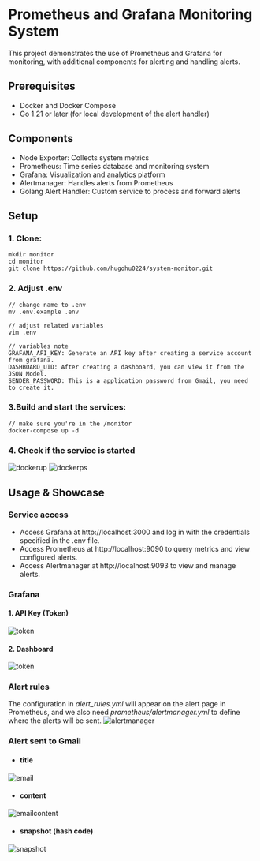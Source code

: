 # Prometheus and Grafana Monitoring System
This project demonstrates the use of Prometheus and Grafana for monitoring, with additional components for alerting and handling alerts.

## Prerequisites
* Docker and Docker Compose
* Go 1.21 or later (for local development of the alert handler)

## Components
* Node Exporter: Collects system metrics
* Prometheus: Time series database and monitoring system
* Grafana: Visualization and analytics platform
* Alertmanager: Handles alerts from Prometheus
* Golang Alert Handler: Custom service to process and forward alerts

## Setup

###  1. Clone:
```
mkdir monitor
cd monitor
git clone https://github.com/hugohu0224/system-monitor.git
```

### 2. Adjust .env
```
// change name to .env
mv .env.example .env

// adjust related variables
vim .env

// variables note
GRAFANA_API_KEY: Generate an API key after creating a service account from grafana.
DASHBOARD_UID: After creating a dashboard, you can view it from the JSON Model.
SENDER_PASSWORD: This is a application password from Gmail, you need to create it.
```

### 3.Build and start the services:
```
// make sure you're in the /monitor
docker-compose up -d
```

### 4. Check if the service is started

![dockerup](/photos/dockerup.png)
![dockerps](/photos/dockerps.png)

## Usage & Showcase
### Service access
* Access Grafana at http://localhost:3000 and log in with the credentials specified in the .env file.
* Access Prometheus at http://localhost:9090 to query metrics and view configured alerts.
* Access Alertmanager at http://localhost:9093 to view and manage alerts.

### Grafana
#### 1. API Key (Token)
![token](/photos/apikey.png)
#### 2. Dashboard
![token](/photos/dashboard.png)

### Alert rules
The configuration in *alert_rules.yml* will appear on the alert page in Prometheus,
and we also need *prometheus/alertmanager.yml* to define where the alerts will be sent.
![alertmanager](/photos/alertmanager.png)

### Alert sent to Gmail
* #### title
![email](/photos/email.png)
* #### content
![emailcontent](/photos/emailcontent.png)
* #### snapshot (hash code)
![snapshot](/photos/snapshot.png)
